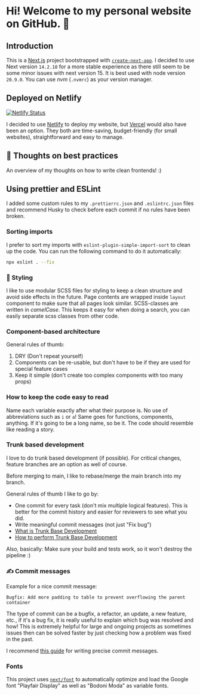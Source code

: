 # Hi! Welcome to my personal website on GitHub. :teddy_bear:

## Introduction
This is a [Next.js](https://nextjs.org) project bootstrapped with [`create-next-app`](https://nextjs.org/docs/app/api-reference/cli/create-next-app).
I decided to use Next version `14.2.18` for a more stable experience as there still seem to be some minor issues with next version 15.
It is best used with node version `20.9.0`. You can use _nvm_ (`.nvmrc`) as your version manager.

## Deployed on Netlify

[![Netlify Status](https://api.netlify.com/api/v1/badges/cb2276f6-78cf-40ba-9f69-78ff2eb8997f/deploy-status)](https://app.netlify.com/sites/millyscript/deploys)

I decided to use [Netlify](https://netlify.com/) to deploy my website, but [Vercel](https://vercel.com/new?utm_medium=default-template&filter=next.js&utm_source=create-next-app&utm_campaign=create-next-app-readme) would also have been an option.
They both are time-saving, budget-friendly (for small websites), straightforward and easy to manage.

## :speech_balloon: Thoughts on best practices
An overview of my thoughts on how to write clean frontends! :)

## Using prettier and ESLint
I added some custom rules to my `.prettierrc.json` and `.eslintrc.json` files and recommend Husky to check before each commit if no rules have been broken.

### Sorting imports
I prefer to sort my imports with `eslint-plugin-simple-import-sort` to clean up the code. You can run the following command to do it automatically:

```bash
npx eslint . --fix
```

### :nail_care: Styling

I like to use modular SCSS files for styling to keep a clean structure and avoid side effects in the future. 
Page contents are wrapped inside `layout` component to make sure that all pages look similar.
SCSS-classes are written in _camelCase_. This keeps it easy for when doing a search, you can easily separate scss classes from other code.

### Component-based architecture

General rules of thumb:

1. DRY (Don't repeat yourself)
2. Components can be re-usable, but don't have to be if they are used for special feature cases
3. Keep it simple (don't create too complex components with too many props)

### How to keep the code easy to read

Name each variable exactly after what their purpose is. No use of abbreviations such as `i` or `a`! 
Same goes for functions, components, anything. If it's going to be a long name, so be it. The code should resemble like reading a story.

### Trunk based development

I love to do trunk based development (if possible). For critical changes, feature branches are an option as well of course.

Before merging to main, I like to rebase/merge the main branch into my branch.

General rules of thumb I like to go by:
-   One commit for every task (don't mix multiple logical features). This is better for the commit history and easier for
    reviewers to see what you did.
-   Write meaningful commit messages (not just "Fix bug")
-   [What is Trunk Base Development](https://www.split.io/glossary/trunk-based-development/)
-   [How to perform Trunk Base Development](https://sdqweb.ipd.kit.edu/wiki/Git_pull_--rebase_vs._--merge)

Also, basically: Make sure your build and tests work, so it won't destroy the pipeline :)

### :writing_hand: Commit messages

Example for a nice commit message:

```
Bugfix: Add more padding to table to prevent overflowing the parent container
```

The type of commit can be a bugfix, a refactor, an update, a new feature, etc., if it's a bug fix, it is really useful to explain which bug was resolved and how! 
This is extremely helpful for large and ongoing projects as sometimes issues then can be solved faster by just checking how a problem was fixed in the past.

I recommend [this guide](https://www.freecodecamp.org/news/how-to-write-better-git-commit-messages/) for writing precise commit messages.

### Fonts

This project uses [`next/font`](https://nextjs.org/docs/basic-features/font-optimization) to automatically optimize and
load the Google font "Playfair Display" as well as "Bodoni Moda" as variable fonts.